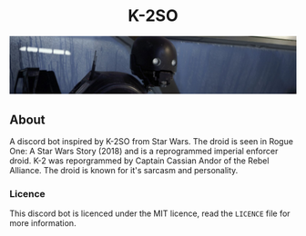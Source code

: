 <h1 align = "center">K-2SO</h1>

<p align="center">
    <img src = "K-2SO.png" alt="icon">
</p>

## About
A discord bot inspired by K-2SO from Star Wars. The droid is seen in
Rogue One: A Star Wars Story (2018) and is a reprogrammed imperial enforcer droid.
K-2 was reporgrammed by Captain Cassian Andor of the Rebel Alliance.
The droid is known for it's sarcasm and personality.

### Licence
This discord bot is licenced under the MIT licence, read the `LICENCE` file for more information.